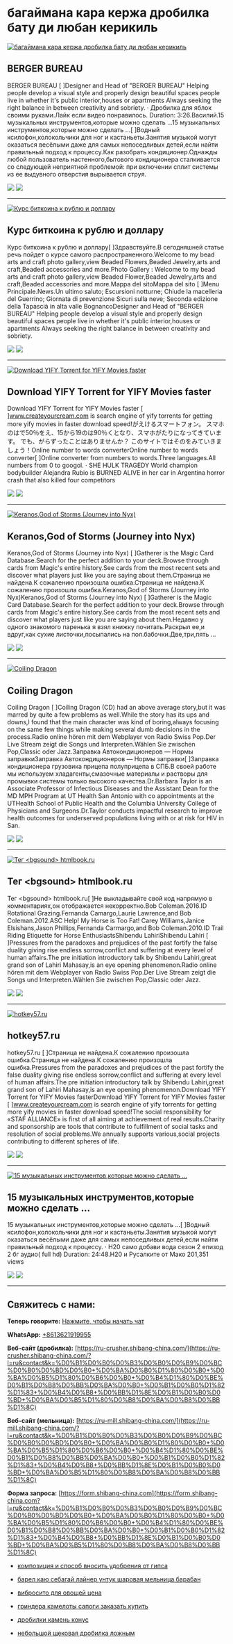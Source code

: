 # багаймана кара кержа дробилка бату ди любан керикиль

<a href="https://swt.shibang-china.com/?l=ru&img&k=%D0%B1%D0%B0%D0%B3%D0%B0%D0%B9%D0%BC%D0%B0%D0%BD%D0%B0+%D0%BA%D0%B0%D1%80%D0%B0+%D0%BA%D0%B5%D1%80%D0%B6%D0%B0+%D0%B4%D1%80%D0%BE%D0%B1%D0%B8%D0%BB%D0%BA%D0%B0+%D0%B1%D0%B0%D1%82%D1%83+%D0%B4%D0%B8+%D0%BB%D1%8E%D0%B1%D0%B0%D0%BD+%D0%BA%D0%B5%D1%80%D0%B8%D0%BA%D0%B8%D0%BB%D1%8C" target="_blank">![багаймана кара кержа дробилка бату ди любан керикиль](http://static.shibang-china.com/all-800x300/595.jpg)</a>

## BERGER BUREAU
BERGER BUREAU [ ]Designer and Head of &quot;BERGER BUREAU&quot; Helping people develop a visual style and properly design beautiful spaces people live in whether it's public interior,houses or apartments Always seeking the right balance in between creativity and sobriety.&nbsp;&#0183;&#32;Дробилка для яблок своими руками.Лайк если видео понравилось. Duration: 3:26.Василий.15 музыкальных инструментов,которые можно сделать …15 музыкальных инструментов,которые можно сделать …[ ]Водный ксилофон,колокольчики для ног и кастаньеты.Занятия музыкой могут оказаться весёлыми даже для самых непоседливых детей,если найти правильный подход к процессу.Как разобрать кондиционер.Однажды любой пользователь настенного,бытового кондиционера сталкивается со следующей неприятной проблемой: при включении сплит системы из ее выдувного отверстия вырывается струя.


<a href="https://whatsapp.shibangsoft.com/WhatsApp.php" target="_blank" title="WhatsApp">![](http://static.shibang-china.com/icon/whatsapp.png)</a> <a href="https://swt.shibang-china.com/?l=ru&icon&k=%D0%B1%D0%B0%D0%B3%D0%B0%D0%B9%D0%BC%D0%B0%D0%BD%D0%B0+%D0%BA%D0%B0%D1%80%D0%B0+%D0%BA%D0%B5%D1%80%D0%B6%D0%B0+%D0%B4%D1%80%D0%BE%D0%B1%D0%B8%D0%BB%D0%BA%D0%B0+%D0%B1%D0%B0%D1%82%D1%83+%D0%B4%D0%B8+%D0%BB%D1%8E%D0%B1%D0%B0%D0%BD+%D0%BA%D0%B5%D1%80%D0%B8%D0%BA%D0%B8%D0%BB%D1%8C" target="_blank">![](http://static.shibang-china.com/icon/chat-ru.png)</a>

---

<a href="https://swt.shibang-china.com/?l=ru&img&k=%D0%B1%D0%B0%D0%B3%D0%B0%D0%B9%D0%BC%D0%B0%D0%BD%D0%B0+%D0%BA%D0%B0%D1%80%D0%B0+%D0%BA%D0%B5%D1%80%D0%B6%D0%B0+%D0%B4%D1%80%D0%BE%D0%B1%D0%B8%D0%BB%D0%BA%D0%B0+%D0%B1%D0%B0%D1%82%D1%83+%D0%B4%D0%B8+%D0%BB%D1%8E%D0%B1%D0%B0%D0%BD+%D0%BA%D0%B5%D1%80%D0%B8%D0%BA%D0%B8%D0%BB%D1%8C" target="_blank">![Курс биткоина к рублю и доллару](http://static.shibang-china.com/all-800x300/19.jpg)</a>

## Курс биткоина к рублю и доллару
Курс биткоина к рублю и доллару[ ]Здравствуйте.В сегодняшней статье речь пойдет о курсе самого распространенного.Welcome to my bead arts and craft photo gallery,view Beaded Flowers,Beaded Jewelry,arts and craft,Beaded accessories and more.Photo Gallery : Welcome to my bead arts and craft photo gallery,view Beaded Flower,Beaded Jewelry,arts and craft,Beaded accessories and more.Mappa del sitoMappa del sito [ ]Menu Principale.News.Un ultimo saluto; Escursioni notturne; Chiude la macelleria del Guerrino; Giornata di prevenzione Sicuri sulla neve; Seconda edizione della Tapasci&#224; in alta valle BognancoDesigner and Head of &quot;BERGER BUREAU&quot; Helping people develop a visual style and properly design beautiful spaces people live in whether it's public interior,houses or apartments Always seeking the right balance in between creativity and sobriety.


<a href="https://whatsapp.shibangsoft.com/WhatsApp.php" target="_blank" title="WhatsApp">![](http://static.shibang-china.com/icon/whatsapp.png)</a> <a href="https://swt.shibang-china.com/?l=ru&icon&k=%D0%B1%D0%B0%D0%B3%D0%B0%D0%B9%D0%BC%D0%B0%D0%BD%D0%B0+%D0%BA%D0%B0%D1%80%D0%B0+%D0%BA%D0%B5%D1%80%D0%B6%D0%B0+%D0%B4%D1%80%D0%BE%D0%B1%D0%B8%D0%BB%D0%BA%D0%B0+%D0%B1%D0%B0%D1%82%D1%83+%D0%B4%D0%B8+%D0%BB%D1%8E%D0%B1%D0%B0%D0%BD+%D0%BA%D0%B5%D1%80%D0%B8%D0%BA%D0%B8%D0%BB%D1%8C" target="_blank">![](http://static.shibang-china.com/icon/chat-ru.png)</a>

---

<a href="https://swt.shibang-china.com/?l=ru&img&k=%D0%B1%D0%B0%D0%B3%D0%B0%D0%B9%D0%BC%D0%B0%D0%BD%D0%B0+%D0%BA%D0%B0%D1%80%D0%B0+%D0%BA%D0%B5%D1%80%D0%B6%D0%B0+%D0%B4%D1%80%D0%BE%D0%B1%D0%B8%D0%BB%D0%BA%D0%B0+%D0%B1%D0%B0%D1%82%D1%83+%D0%B4%D0%B8+%D0%BB%D1%8E%D0%B1%D0%B0%D0%BD+%D0%BA%D0%B5%D1%80%D0%B8%D0%BA%D0%B8%D0%BB%D1%8C" target="_blank">![Download YIFY Torrent for YIFY Movies faster](http://static.shibang-china.com/all-800x300/1393.jpg)</a>

## Download YIFY Torrent for YIFY Movies faster
Download YIFY Torrent for YIFY Movies faster [ ]www.createyourcream.com is search engine of yify torrents for getting more yify movies in faster download speed!がえけるスマートフォン。 スマホのはで50％をえ、15から19のは90％くとなり、スマホがたりになってきています。 でも、がらずったことはありませんか？ このサイトではそのをみていきましょう！Online number to words converterOnline number to words converter[ ]Online converter from numbers to words.Three languages.All numbers from 0 to googol.&nbsp;&#0183;&#32;SHE HULK TRAGEDY World champion bodybuilder Alejandra Rubio is BURNED ALIVE in her car in Argentina horror crash that also killed four competitors


<a href="https://whatsapp.shibangsoft.com/WhatsApp.php" target="_blank" title="WhatsApp">![](http://static.shibang-china.com/icon/whatsapp.png)</a> <a href="https://swt.shibang-china.com/?l=ru&icon&k=%D0%B1%D0%B0%D0%B3%D0%B0%D0%B9%D0%BC%D0%B0%D0%BD%D0%B0+%D0%BA%D0%B0%D1%80%D0%B0+%D0%BA%D0%B5%D1%80%D0%B6%D0%B0+%D0%B4%D1%80%D0%BE%D0%B1%D0%B8%D0%BB%D0%BA%D0%B0+%D0%B1%D0%B0%D1%82%D1%83+%D0%B4%D0%B8+%D0%BB%D1%8E%D0%B1%D0%B0%D0%BD+%D0%BA%D0%B5%D1%80%D0%B8%D0%BA%D0%B8%D0%BB%D1%8C" target="_blank">![](http://static.shibang-china.com/icon/chat-ru.png)</a>

---

<a href="https://swt.shibang-china.com/?l=ru&img&k=%D0%B1%D0%B0%D0%B3%D0%B0%D0%B9%D0%BC%D0%B0%D0%BD%D0%B0+%D0%BA%D0%B0%D1%80%D0%B0+%D0%BA%D0%B5%D1%80%D0%B6%D0%B0+%D0%B4%D1%80%D0%BE%D0%B1%D0%B8%D0%BB%D0%BA%D0%B0+%D0%B1%D0%B0%D1%82%D1%83+%D0%B4%D0%B8+%D0%BB%D1%8E%D0%B1%D0%B0%D0%BD+%D0%BA%D0%B5%D1%80%D0%B8%D0%BA%D0%B8%D0%BB%D1%8C" target="_blank">![Keranos,God of Storms (Journey into Nyx)](http://static.shibang-china.com/all-800x300/760.jpg)</a>

## Keranos,God of Storms (Journey into Nyx)
Keranos,God of Storms (Journey into Nyx) [ ]Gatherer is the Magic Card Database.Search for the perfect addition to your deck.Browse through cards from Magic's entire history.See cards from the most recent sets and discover what players just like you are saying about them.Страница не найдена.К сожалению произошла ошибка.Страница не найдена.К сожалению произошла ошибка.Keranos,God of Storms (Journey into Nyx)Keranos,God of Storms (Journey into Nyx) [ ]Gatherer is the Magic Card Database.Search for the perfect addition to your deck.Browse through cards from Magic's entire history.See cards from the most recent sets and discover what players just like you are saying about them.Недавно у одного знакомого паренька я взял книжку почитать.Раскрыл ее,и вдруг,как сухие листочки,посыпались на пол.бабочки.Две,три,пять …


<a href="https://whatsapp.shibangsoft.com/WhatsApp.php" target="_blank" title="WhatsApp">![](http://static.shibang-china.com/icon/whatsapp.png)</a> <a href="https://swt.shibang-china.com/?l=ru&icon&k=%D0%B1%D0%B0%D0%B3%D0%B0%D0%B9%D0%BC%D0%B0%D0%BD%D0%B0+%D0%BA%D0%B0%D1%80%D0%B0+%D0%BA%D0%B5%D1%80%D0%B6%D0%B0+%D0%B4%D1%80%D0%BE%D0%B1%D0%B8%D0%BB%D0%BA%D0%B0+%D0%B1%D0%B0%D1%82%D1%83+%D0%B4%D0%B8+%D0%BB%D1%8E%D0%B1%D0%B0%D0%BD+%D0%BA%D0%B5%D1%80%D0%B8%D0%BA%D0%B8%D0%BB%D1%8C" target="_blank">![](http://static.shibang-china.com/icon/chat-ru.png)</a>

---

<a href="https://swt.shibang-china.com/?l=ru&img&k=%D0%B1%D0%B0%D0%B3%D0%B0%D0%B9%D0%BC%D0%B0%D0%BD%D0%B0+%D0%BA%D0%B0%D1%80%D0%B0+%D0%BA%D0%B5%D1%80%D0%B6%D0%B0+%D0%B4%D1%80%D0%BE%D0%B1%D0%B8%D0%BB%D0%BA%D0%B0+%D0%B1%D0%B0%D1%82%D1%83+%D0%B4%D0%B8+%D0%BB%D1%8E%D0%B1%D0%B0%D0%BD+%D0%BA%D0%B5%D1%80%D0%B8%D0%BA%D0%B8%D0%BB%D1%8C" target="_blank">![Coiling Dragon](http://static.shibang-china.com/all-800x300/1089.jpg)</a>

## Coiling Dragon
Coiling Dragon [ ]Coiling Dragon (CD) had an above average story,but it was marred by quite a few problems as well.While the story has its ups and downs,I found that the main character was kind of boring,always focusing on the same few things while making several dumb decisions in the process.Radio online h&#246;ren mit dem Webplayer von Radio Swiss Pop.Der Live Stream zeigt die Songs und Interpreten.W&#228;hlen Sie zwischen Pop,Classic oder Jazz.Заправка Автокондиционеров — Нормы заправкиЗаправка Автокондиционеров — Нормы заправки[ ]Заправка кондиционера грузовика прицепа полуприцепа в СПБ.В своей работе мы используем хладагенты,смазочные материалы и растворы для промывки системы только высокого качества.Dr.Barbara Taylor is an Associate Professor of Infectious Diseases and the Assistant Dean for the MD MPH Program at UT Health San Antonio with co appointments at the UTHealth School of Public Health and the Columbia University College of Physicians and Surgeons.Dr.Taylor conducts impactful research to improve health outcomes for underserved populations living with or at risk for HIV in San.


<a href="https://whatsapp.shibangsoft.com/WhatsApp.php" target="_blank" title="WhatsApp">![](http://static.shibang-china.com/icon/whatsapp.png)</a> <a href="https://swt.shibang-china.com/?l=ru&icon&k=%D0%B1%D0%B0%D0%B3%D0%B0%D0%B9%D0%BC%D0%B0%D0%BD%D0%B0+%D0%BA%D0%B0%D1%80%D0%B0+%D0%BA%D0%B5%D1%80%D0%B6%D0%B0+%D0%B4%D1%80%D0%BE%D0%B1%D0%B8%D0%BB%D0%BA%D0%B0+%D0%B1%D0%B0%D1%82%D1%83+%D0%B4%D0%B8+%D0%BB%D1%8E%D0%B1%D0%B0%D0%BD+%D0%BA%D0%B5%D1%80%D0%B8%D0%BA%D0%B8%D0%BB%D1%8C" target="_blank">![](http://static.shibang-china.com/icon/chat-ru.png)</a>

---

<a href="https://swt.shibang-china.com/?l=ru&img&k=%D0%B1%D0%B0%D0%B3%D0%B0%D0%B9%D0%BC%D0%B0%D0%BD%D0%B0+%D0%BA%D0%B0%D1%80%D0%B0+%D0%BA%D0%B5%D1%80%D0%B6%D0%B0+%D0%B4%D1%80%D0%BE%D0%B1%D0%B8%D0%BB%D0%BA%D0%B0+%D0%B1%D0%B0%D1%82%D1%83+%D0%B4%D0%B8+%D0%BB%D1%8E%D0%B1%D0%B0%D0%BD+%D0%BA%D0%B5%D1%80%D0%B8%D0%BA%D0%B8%D0%BB%D1%8C" target="_blank">![Тег &lt;bgsound&gt; htmlbook.ru](http://static.shibang-china.com/all-800x300/627.jpg)</a>

## Тег &lt;bgsound&gt; htmlbook.ru
Тег &lt;bgsound&gt; htmlbook.ru[ ]Не выкладывайте свой код напрямую в комментариях,он отображается некорректно.Bob Coleman.2016.ID Rotational Grazing.Fernanda Camargo,Laurie Lawrence,and Bob Coleman.2012.ASC Help! My Horse is Too Fat! Carey Williams,Janice Elsishans,Jason Phillips,Fernanda Carmargo,and Bob Coleman.2010.ID Trail Riding Etiquette for Horse EnthusiastsShibendu LahiriShibendu Lahiri [ ]Pressures from the paradoxes and prejudices of the past fortify the false duality giving rise endless sorrow,conflict and suffering at every level of human affairs.The pre initiation introductory talk by Shibendu Lahiri,great grand son of Lahiri Mahasay,is an eye opening phenomenon.Radio online h&#246;ren mit dem Webplayer von Radio Swiss Pop.Der Live Stream zeigt die Songs und Interpreten.W&#228;hlen Sie zwischen Pop,Classic oder Jazz.


<a href="https://whatsapp.shibangsoft.com/WhatsApp.php" target="_blank" title="WhatsApp">![](http://static.shibang-china.com/icon/whatsapp.png)</a> <a href="https://swt.shibang-china.com/?l=ru&icon&k=%D0%B1%D0%B0%D0%B3%D0%B0%D0%B9%D0%BC%D0%B0%D0%BD%D0%B0+%D0%BA%D0%B0%D1%80%D0%B0+%D0%BA%D0%B5%D1%80%D0%B6%D0%B0+%D0%B4%D1%80%D0%BE%D0%B1%D0%B8%D0%BB%D0%BA%D0%B0+%D0%B1%D0%B0%D1%82%D1%83+%D0%B4%D0%B8+%D0%BB%D1%8E%D0%B1%D0%B0%D0%BD+%D0%BA%D0%B5%D1%80%D0%B8%D0%BA%D0%B8%D0%BB%D1%8C" target="_blank">![](http://static.shibang-china.com/icon/chat-ru.png)</a>

---

<a href="https://swt.shibang-china.com/?l=ru&img&k=%D0%B1%D0%B0%D0%B3%D0%B0%D0%B9%D0%BC%D0%B0%D0%BD%D0%B0+%D0%BA%D0%B0%D1%80%D0%B0+%D0%BA%D0%B5%D1%80%D0%B6%D0%B0+%D0%B4%D1%80%D0%BE%D0%B1%D0%B8%D0%BB%D0%BA%D0%B0+%D0%B1%D0%B0%D1%82%D1%83+%D0%B4%D0%B8+%D0%BB%D1%8E%D0%B1%D0%B0%D0%BD+%D0%BA%D0%B5%D1%80%D0%B8%D0%BA%D0%B8%D0%BB%D1%8C" target="_blank">![hotkey57.ru](http://static.shibang-china.com/all-800x300/181.jpg)</a>

## hotkey57.ru
hotkey57.ru [ ]Страница не найдена.К сожалению произошла ошибка.Страница не найдена.К сожалению произошла ошибка.Pressures from the paradoxes and prejudices of the past fortify the false duality giving rise endless sorrow,conflict and suffering at every level of human affairs.The pre initiation introductory talk by Shibendu Lahiri,great grand son of Lahiri Mahasay,is an eye opening phenomenon.Download YIFY Torrent for YIFY Movies fasterDownload YIFY Torrent for YIFY Movies faster [ ]www.createyourcream.com is search engine of yify torrents for getting more yify movies in faster download speed!The social responsibility for &#171;STAF ALLIANCE&#187; is first of all aiming at achievement of real results.Charity and sponsorship are tools that contribute to fulfillment of social tasks and resolution of social problems.We annually supports various,social projects contributing to different spheres of life.


<a href="https://whatsapp.shibangsoft.com/WhatsApp.php" target="_blank" title="WhatsApp">![](http://static.shibang-china.com/icon/whatsapp.png)</a> <a href="https://swt.shibang-china.com/?l=ru&icon&k=%D0%B1%D0%B0%D0%B3%D0%B0%D0%B9%D0%BC%D0%B0%D0%BD%D0%B0+%D0%BA%D0%B0%D1%80%D0%B0+%D0%BA%D0%B5%D1%80%D0%B6%D0%B0+%D0%B4%D1%80%D0%BE%D0%B1%D0%B8%D0%BB%D0%BA%D0%B0+%D0%B1%D0%B0%D1%82%D1%83+%D0%B4%D0%B8+%D0%BB%D1%8E%D0%B1%D0%B0%D0%BD+%D0%BA%D0%B5%D1%80%D0%B8%D0%BA%D0%B8%D0%BB%D1%8C" target="_blank">![](http://static.shibang-china.com/icon/chat-ru.png)</a>

---

<a href="https://swt.shibang-china.com/?l=ru&img&k=%D0%B1%D0%B0%D0%B3%D0%B0%D0%B9%D0%BC%D0%B0%D0%BD%D0%B0+%D0%BA%D0%B0%D1%80%D0%B0+%D0%BA%D0%B5%D1%80%D0%B6%D0%B0+%D0%B4%D1%80%D0%BE%D0%B1%D0%B8%D0%BB%D0%BA%D0%B0+%D0%B1%D0%B0%D1%82%D1%83+%D0%B4%D0%B8+%D0%BB%D1%8E%D0%B1%D0%B0%D0%BD+%D0%BA%D0%B5%D1%80%D0%B8%D0%BA%D0%B8%D0%BB%D1%8C" target="_blank">![15 музыкальных инструментов,которые можно сделать …](http://static.shibang-china.com/all-800x300/1389.jpg)</a>

## 15 музыкальных инструментов,которые можно сделать …
15 музыкальных инструментов,которые можно сделать …[ ]Водный ксилофон,колокольчики для ног и кастаньеты.Занятия музыкой могут оказаться весёлыми даже для самых непоседливых детей,если найти правильный подход к процессу.&nbsp;&#0183;&#32;Н20 само добави вода сезон 2 епизод 2 бг аудио( full hd) Duration: 24:48.H20 и Русалките от Мако 201,351 views

<a href="https://whatsapp.shibangsoft.com/WhatsApp.php" target="_blank" title="WhatsApp">![](http://static.shibang-china.com/icon/whatsapp.png)</a> <a href="https://swt.shibang-china.com/?l=ru&icon&k=%D0%B1%D0%B0%D0%B3%D0%B0%D0%B9%D0%BC%D0%B0%D0%BD%D0%B0+%D0%BA%D0%B0%D1%80%D0%B0+%D0%BA%D0%B5%D1%80%D0%B6%D0%B0+%D0%B4%D1%80%D0%BE%D0%B1%D0%B8%D0%BB%D0%BA%D0%B0+%D0%B1%D0%B0%D1%82%D1%83+%D0%B4%D0%B8+%D0%BB%D1%8E%D0%B1%D0%B0%D0%BD+%D0%BA%D0%B5%D1%80%D0%B8%D0%BA%D0%B8%D0%BB%D1%8C" target="_blank">![](http://static.shibang-china.com/icon/chat-ru.png)</a>

---
## Свяжитесь с нами:

**Теперь говорите:** [Нажмите, чтобы начать чат](https://swt.shibang-china.com?l=ru&contact&k=%D0%B1%D0%B0%D0%B3%D0%B0%D0%B9%D0%BC%D0%B0%D0%BD%D0%B0+%D0%BA%D0%B0%D1%80%D0%B0+%D0%BA%D0%B5%D1%80%D0%B6%D0%B0+%D0%B4%D1%80%D0%BE%D0%B1%D0%B8%D0%BB%D0%BA%D0%B0+%D0%B1%D0%B0%D1%82%D1%83+%D0%B4%D0%B8+%D0%BB%D1%8E%D0%B1%D0%B0%D0%BD+%D0%BA%D0%B5%D1%80%D0%B8%D0%BA%D0%B8%D0%BB%D1%8C)

**WhatsApp:**  [+8613621919955](https://whatsapp.shibangsoft.com/WhatsApp.php)

**Веб-сайт (дробилка):** [https://ru-crusher.shibang-china.com/](https://ru-crusher.shibang-china.com/?l=ru&contact&k=%D0%B1%D0%B0%D0%B3%D0%B0%D0%B9%D0%BC%D0%B0%D0%BD%D0%B0+%D0%BA%D0%B0%D1%80%D0%B0+%D0%BA%D0%B5%D1%80%D0%B6%D0%B0+%D0%B4%D1%80%D0%BE%D0%B1%D0%B8%D0%BB%D0%BA%D0%B0+%D0%B1%D0%B0%D1%82%D1%83+%D0%B4%D0%B8+%D0%BB%D1%8E%D0%B1%D0%B0%D0%BD+%D0%BA%D0%B5%D1%80%D0%B8%D0%BA%D0%B8%D0%BB%D1%8C)

**Веб-сайт (мельница):** [https://ru-mill.shibang-china.com/](https://ru-mill.shibang-china.com/?l=ru&contact&k=%D0%B1%D0%B0%D0%B3%D0%B0%D0%B9%D0%BC%D0%B0%D0%BD%D0%B0+%D0%BA%D0%B0%D1%80%D0%B0+%D0%BA%D0%B5%D1%80%D0%B6%D0%B0+%D0%B4%D1%80%D0%BE%D0%B1%D0%B8%D0%BB%D0%BA%D0%B0+%D0%B1%D0%B0%D1%82%D1%83+%D0%B4%D0%B8+%D0%BB%D1%8E%D0%B1%D0%B0%D0%BD+%D0%BA%D0%B5%D1%80%D0%B8%D0%BA%D0%B8%D0%BB%D1%8C)

**Форма запроса:** [https://form.shibang-china.com](https://form.shibang-china.com?l=ru&contact&k=%D0%B1%D0%B0%D0%B3%D0%B0%D0%B9%D0%BC%D0%B0%D0%BD%D0%B0+%D0%BA%D0%B0%D1%80%D0%B0+%D0%BA%D0%B5%D1%80%D0%B6%D0%B0+%D0%B4%D1%80%D0%BE%D0%B1%D0%B8%D0%BB%D0%BA%D0%B0+%D0%B1%D0%B0%D1%82%D1%83+%D0%B4%D0%B8+%D0%BB%D1%8E%D0%B1%D0%B0%D0%BD+%D0%BA%D0%B5%D1%80%D0%B8%D0%BA%D0%B8%D0%BB%D1%8C)

* [композиция и способ вносить удобрения от гипса](../110/%D0%BA%D0%BE%D0%BC%D0%BF%D0%BE%D0%B7%D0%B8%D1%86%D0%B8%D1%8F%20%D0%B8%20%D1%81%D0%BF%D0%BE%D1%81%D0%BE%D0%B1%20%D0%B2%D0%BD%D0%BE%D1%81%D0%B8%D1%82%D1%8C%20%D1%83%D0%B4%D0%BE%D0%B1%D1%80%D0%B5%D0%BD%D0%B8%D1%8F%20%D0%BE%D1%82%20%D0%B3%D0%B8%D0%BF%D1%81%D0%B0.md)

* [барел каю себагай лайнер унтук шаровая мельница барабан](../119/%D0%B1%D0%B0%D1%80%D0%B5%D0%BB%20%D0%BA%D0%B0%D1%8E%20%D1%81%D0%B5%D0%B1%D0%B0%D0%B3%D0%B0%D0%B9%20%D0%BB%D0%B0%D0%B9%D0%BD%D0%B5%D1%80%20%D1%83%D0%BD%D1%82%D1%83%D0%BA%20%D1%88%D0%B0%D1%80%D0%BE%D0%B2%D0%B0%D1%8F%20%D0%BC%D0%B5%D0%BB%D1%8C%D0%BD%D0%B8%D1%86%D0%B0%20%D0%B1%D0%B0%D1%80%D0%B0%D0%B1%D0%B0%D0%BD.md)

* [вибросито для овощей цена](../112/%D0%B2%D0%B8%D0%B1%D1%80%D0%BE%D1%81%D0%B8%D1%82%D0%BE%20%D0%B4%D0%BB%D1%8F%20%D0%BE%D0%B2%D0%BE%D1%89%D0%B5%D0%B9%20%D1%86%D0%B5%D0%BD%D0%B0.md)

* [гриндера камелоты сапоги заказать купить](../113/%D0%B3%D1%80%D0%B8%D0%BD%D0%B4%D0%B5%D1%80%D0%B0%20%D0%BA%D0%B0%D0%BC%D0%B5%D0%BB%D0%BE%D1%82%D1%8B%20%D1%81%D0%B0%D0%BF%D0%BE%D0%B3%D0%B8%20%D0%B7%D0%B0%D0%BA%D0%B0%D0%B7%D0%B0%D1%82%D1%8C%20%D0%BA%D1%83%D0%BF%D0%B8%D1%82%D1%8C.md)

* [дробилки камень конус](../108/%D0%B4%D1%80%D0%BE%D0%B1%D0%B8%D0%BB%D0%BA%D0%B8%20%D0%BA%D0%B0%D0%BC%D0%B5%D0%BD%D1%8C%20%D0%BA%D0%BE%D0%BD%D1%83%D1%81.md)

* [небольшой щековая дробилка ложным](../109/%D0%BD%D0%B5%D0%B1%D0%BE%D0%BB%D1%8C%D1%88%D0%BE%D0%B9%20%D1%89%D0%B5%D0%BA%D0%BE%D0%B2%D0%B0%D1%8F%20%D0%B4%D1%80%D0%BE%D0%B1%D0%B8%D0%BB%D0%BA%D0%B0%20%D0%BB%D0%BE%D0%B6%D0%BD%D1%8B%D0%BC.md)